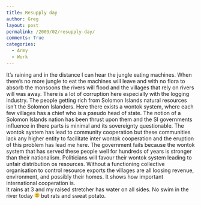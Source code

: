 ```yaml
---
title: Resupply day
author: Greg
layout: post
permalink: /2009/02/resupply-day/
comments: True
categories:
  - Army
  - Work
---
```

It&#8217;s raining and in the distance I can hear the jungle eating machines. When there&#8217;s no more jungle to eat the machines will leave and with no flora to absorb the monsoons the rivers will flood and the villages that rely on rivers will was away. There is a lot of corruption here especially with the logging industry. The people getting rich from Solomon Islands natural resources isn&#8217;t the Solomon Islanders. Here there exists a wontok system, where each few villages has a chief who is a pseudo head of state. The notion of a Solomon Islands nation has been thrust upon them and the SI governments influence in there parts is minimal and its sovereignty questionable. The wontok system has lead to community cooperation but these communities lack any higher entity to facilitate inter wontok cooperation and the eruption of this problem has lead me here. The government fails because the wontok system that has served these people well for hundreds of years is stronger than their nationalism. Politicians will favour their wontok system leading to unfair distribution os resources. Without a functioning collective organisation to control resource exports the villages are all loosing revenue, environment, and possibly their homes. It shows how important international cooperation is.  
It rains at 3 and my raised stretcher has water on all sides. No swim in the river today <img src="/wp-content/smilies/frownie.png" alt=":(" class="wp-smiley" style="height: 1em; max-height: 1em;" /> but rats and sweat potato.